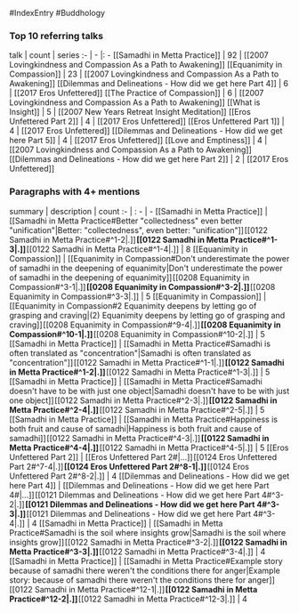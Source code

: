 #IndexEntry #Buddhology

### Top 10 referring talks
talk | count | series
:- | - |: -
[[Samadhi in Metta Practice]] | 92 | [[2007 Lovingkindness and Compassion As a Path to Awakening]]
[[Equanimity in Compassion]] | 23 | [[2007 Lovingkindness and Compassion As a Path to Awakening]]
[[Dilemmas and Delineations - How did we get here Part 4]] | 6 | [[2017 Eros Unfettered]]
[[The Practice of Compassion]] | 6 | [[2007 Lovingkindness and Compassion As a Path to Awakening]]
[[What is Insight]] | 5 | [[2007 New Years Retreat Insight Meditation]]
[[Eros Unfettered Part 2]] | 4 | [[2017 Eros Unfettered]]
[[Eros Unfettered Part 1]] | 4 | [[2017 Eros Unfettered]]
[[Dilemmas and Delineations - How did we get here Part 5]] | 4 | [[2017 Eros Unfettered]]
[[Love and Emptiness]] | 4 | [[2007 Lovingkindness and Compassion As a Path to Awakening]]
[[Dilemmas and Delineations - How did we get here Part 2]] | 2 | [[2017 Eros Unfettered]]

### Paragraphs with 4+ mentions
summary | description | count
:- | : - | -
[[Samadhi in Metta Practice]] | [[Samadhi in Metta Practice#Better "collectedness" even better "unification"\|Better: "collectedness", even better: "unification"]] [[0122 Samadhi in Metta Practice#^1-2\|.]] **[[0122 Samadhi in Metta Practice#^1-3\|.]]** [[0122 Samadhi in Metta Practice#^1-4\|.]] | 8
[[Equanimity in Compassion]] | [[Equanimity in Compassion#Don't underestimate the power of samadhi in the deepening of equanimity\|Don't underestimate the power of samadhi in the deepening of equanimity]] [[0208 Equanimity in Compassion#^3-1\|.]] **[[0208 Equanimity in Compassion#^3-2\|.]]** [[0208 Equanimity in Compassion#^3-3\|.]] | 5
[[Equanimity in Compassion]] | [[Equanimity in Compassion#2 Equanimity deepens by letting go of grasping and craving\|(2) Equanimity deepens by letting go of grasping and craving]] [[0208 Equanimity in Compassion#^9-4\|.]] **[[0208 Equanimity in Compassion#^10-1\|.]]** [[0208 Equanimity in Compassion#^10-2\|.]] | 5
[[Samadhi in Metta Practice]] | [[Samadhi in Metta Practice#Samadhi is often translated as "concentration"\|Samadhi is often translated as "concentration"]] [[0122 Samadhi in Metta Practice#^1-1\|.]] **[[0122 Samadhi in Metta Practice#^1-2\|.]]** [[0122 Samadhi in Metta Practice#^1-3\|.]] | 5
[[Samadhi in Metta Practice]] | [[Samadhi in Metta Practice#Samadhi doesn't have to be with just one object\|Samadhi doesn't have to be with just one object]] [[0122 Samadhi in Metta Practice#^2-3\|.]] **[[0122 Samadhi in Metta Practice#^2-4\|.]]** [[0122 Samadhi in Metta Practice#^2-5\|.]] | 5
[[Samadhi in Metta Practice]] | [[Samadhi in Metta Practice#Happiness is both fruit and cause of samadhi\|Happiness is both fruit and cause of samadhi]] [[0122 Samadhi in Metta Practice#^4-3\|.]] **[[0122 Samadhi in Metta Practice#^4-4\|.]]** [[0122 Samadhi in Metta Practice#^4-5\|.]] | 5
[[Eros Unfettered Part 2]] | [[Eros Unfettered Part 2#\|...]] [[0124 Eros Unfettered Part 2#^7-4\|.]] **[[0124 Eros Unfettered Part 2#^8-1\|.]]** [[0124 Eros Unfettered Part 2#^8-2\|.]] | 4
[[Dilemmas and Delineations - How did we get here Part 4]] | [[Dilemmas and Delineations - How did we get here Part 4#\|...]] [[0121 Dilemmas and Delineations - How did we get here Part 4#^3-2\|.]] **[[0121 Dilemmas and Delineations - How did we get here Part 4#^3-3\|.]]** [[0121 Dilemmas and Delineations - How did we get here Part 4#^3-4\|.]] | 4
[[Samadhi in Metta Practice]] | [[Samadhi in Metta Practice#Samadhi is the soil where insights grow\|Samadhi is the soil where insights grow]] [[0122 Samadhi in Metta Practice#^3-2\|.]] **[[0122 Samadhi in Metta Practice#^3-3\|.]]** [[0122 Samadhi in Metta Practice#^3-4\|.]] | 4
[[Samadhi in Metta Practice]] | [[Samadhi in Metta Practice#Example story because of samadhi there weren't the conditions there for anger\|Example story: because of samadhi there weren't the conditions there for anger]] [[0122 Samadhi in Metta Practice#^12-1\|.]] **[[0122 Samadhi in Metta Practice#^12-2\|.]]** [[0122 Samadhi in Metta Practice#^12-3\|.]] | 4


